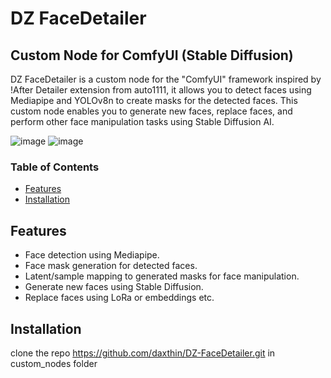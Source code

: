 # DZ FaceDetailer

## Custom Node for ComfyUI (Stable Diffusion)

DZ FaceDetailer is a custom node for the "ComfyUI" framework inspired by !After Detailer extension from auto1111, it allows you to detect faces using Mediapipe and YOLOv8n to create masks for the detected faces. This custom node enables you to generate new faces, replace faces, and perform other face manipulation tasks using Stable Diffusion AI.

![image](https://github.com/daxthin/facedetailer/assets/78769008/22caf9e4-a29d-4e7c-b6d2-f02679b0dfff)
![image](https://github.com/daxthin/facedetailer/assets/78769008/b7bfa925-c127-427d-9ade-741ddf278648)


### Table of Contents

- [Features](#features)
- [Installation](#installation)

## Features

- Face detection using Mediapipe.
- Face mask generation for detected faces.
- Latent/sample mapping to generated masks for face manipulation.
- Generate new faces using Stable Diffusion.
- Replace faces using LoRa or embeddings etc.

## Installation
clone the repo https://github.com/daxthin/DZ-FaceDetailer.git in custom_nodes folder
